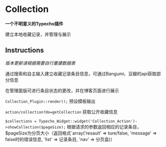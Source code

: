# Collection

**一个不明意义的Typecho插件**

建立本地收藏记录，并管理与展示

## Instructions

*版本更新请根据需要自行重建数据表*

通过搜索和自主输入建立收藏记录条目信息，可通过Bangumi、豆瓣的api获取部分信息

在管理面版可进行条目状态的更改，并在博客页面进行展示

`Collection_Plugin::render();` 预设模板输出

`action/collection?do=getCollection` 获取公开收藏信息

`$collections = Typecho_Widget::widget('Collection_Action')->showCollection($pageSize);` 根据请求的参数返回相应的记录条目，$pageSize为分页大小（返回格式`array('resault' => ture/false, 'message' => false时的错误信息, 'list' => 记录条目, 'nav' => 分页盒)）